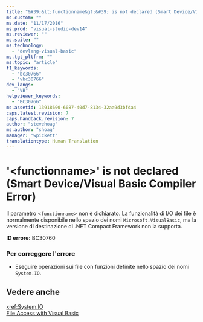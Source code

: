 ```yaml
---
title: "&#39;&lt;functionname&gt;&#39; is not declared (Smart Device/Visual Basic Compiler Error) | Microsoft Docs"
ms.custom: ""
ms.date: "11/17/2016"
ms.prod: "visual-studio-dev14"
ms.reviewer: ""
ms.suite: ""
ms.technology: 
  - "devlang-visual-basic"
ms.tgt_pltfrm: ""
ms.topic: "article"
f1_keywords: 
  - "bc30766"
  - "vbc30766"
dev_langs: 
  - "VB"
helpviewer_keywords: 
  - "BC30766"
ms.assetid: 13918600-6087-40d7-8134-32aa9d3bfda4
caps.latest.revision: 7
caps.handback.revision: 7
author: "stevehoag"
ms.author: "shoag"
manager: "wpickett"
translationtype: Human Translation
---
```

# &#39;&lt;functionname&gt;&#39; is not declared (Smart Device/Visual Basic Compiler Error)
Il parametro \<`functionname`\> non è dichiarato.  La funzionalità di I\/O dei file è normalmente disponibile nello spazio dei nomi `Microsoft.VisualBasic`, ma la versione di destinazione di .NET Compact Framework non la supporta.  
  
 **ID errore:** BC30760  
  
### Per correggere l'errore  
  
-   Eseguire operazioni sui file con funzioni definite nello spazio dei nomi `System.IO`.  
  
## Vedere anche  
 <xref:System.IO>   
 [File Access with Visual Basic](../../../visual-basic/developing-apps/programming/drives-directories-files/file-access.md)